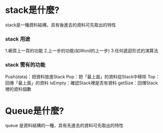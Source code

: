 # stack是什麼?
stack是一種資料結構，具有後進去的資料可先取出的特性
### stack 用途
1.網頁上一頁的功能
2.上一步的功能(如Word的上一步)
3.任何遞迴形式的演算法
### stack 需有的功能
Push(data)：把資料放進Stack
Pop：把「最上面」的資料從Stack中移除
Top：回傳「最上面」的資料
IsEmpty：確認Stack裡是否有資料
getSize：回傳Stack裡的資料個數
# Queue是什麼?
queue 是資料結構的一種，具有先進去的資料可先取出的特性
